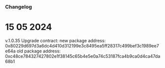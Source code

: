 ### Changelog

# 15 05 2024
v.1.0.35
Upgrade contract:
new package address: 0x80229d697d3a6dc4d410d312199e3c8495ea5ff28317c499bef3c1989ee7e64a
old package address: 0xc48ce784327427802e1f38145c65b4e5e0a74c53187fca4b9ca0d4ca47da68b1